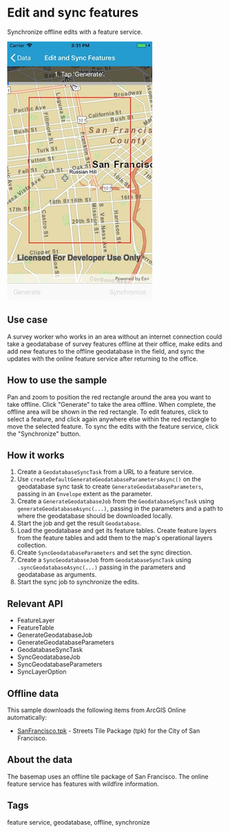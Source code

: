 # Edit and sync features

Synchronize offline edits with a feature service.

![screenshot](EditAndSyncFeatures.jpg)

## Use case

A survey worker who works in an area without an internet connection could take a geodatabase of survey features offline at their office, make edits and add new features to the offline geodatabase in the field, and sync the updates with the online feature service after returning to the office.

## How to use the sample

Pan and zoom to position the red rectangle around the area you want to take offline. Click "Generate" to take the area offline. When complete, the offline area will be shown in the red rectangle. To edit features, click to select a feature, and click again anywhere else within the red rectangle to move the selected feature. To sync the edits with the feature service, click the "Synchronize" button.

## How it works

1. Create a `GeodatabaseSyncTask` from a URL to a feature service.
2. Use `createDefaultGenerateGeodatabaseParametersAsync()` on the geodatabase sync task to create `GenerateGeodatabaseParameters`, passing in an `Envelope` extent as the parameter.
3. Create a `GenerateGeodatabaseJob` from the `GeodatabaseSyncTask` using `generateGeodatabaseAsync(...)`, passing in the parameters and a path to where the geodatabase should be downloaded locally.
4. Start the job and get the result `Geodatabase`.
5. Load the geodatabase and get its feature tables. Create feature layers from the feature tables and add them to the map's operational layers collection.
6. Create `SyncGeodatabaseParameters` and set the sync direction.
7. Create a `SyncGeodatabaseJob` from `GeodatabaseSyncTask` using `.syncGeodatabaseAsync(...)` passing in the parameters and geodatabase as arguments.
8. Start the sync job to synchronize the edits.

## Relevant API

* FeatureLayer
* FeatureTable
* GenerateGeodatabaseJob
* GenerateGeodatabaseParameters
* GeodatabaseSyncTask
* SyncGeodatabaseJob
* SyncGeodatabaseParameters
* SyncLayerOption

## Offline data

This sample downloads the following items from ArcGIS Online automatically:

* [SanFrancisco.tpk](https://www.arcgis.com/home/item.html?id=3f1bbf0ec70b409a975f5c91f363fe7d) - Streets Tile Package (tpk) for the City of San Francisco.

## About the data

The basemap uses an offline tile package of San Francisco. The online feature service has features with wildfire information.

## Tags

feature service, geodatabase, offline, synchronize
